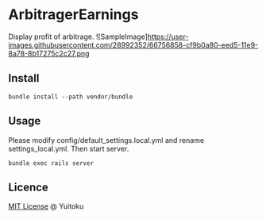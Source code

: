 # ArbitragerEarnings
Display profit of arbitrage.
![SampleImage]https://user-images.githubusercontent.com/28992352/66756858-cf9b0a80-eed5-11e9-8a78-8b17275c2c27.png

## Install
```
bundle install --path vendor/bundle
```

## Usage
Please modify config/default_settings.local.yml and rename settings_local.yml. Then start server.
```
bundle exec rails server
```

## Licence
[MIT License](https://github.com/yuitoku/arbitrager/blob/master/LICENSE.txt) @ Yuitoku